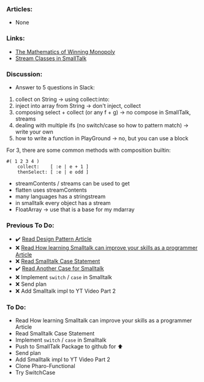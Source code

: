 
### Articles:

* None

### Links:

* [The Mathematics of Winning Monopoly](https://www.youtube.com/watch?v=ubQXz5RBBtU)
* [Stream Classes in SmallTalk](https://live.exept.de/doc/online/english/overview/basicClasses/streams.html#PIPESTREAM)

### Discussion:

* Answer to 5 questions in Slack:
1. collect on String -> using collect:into:
2. inject into array from String -> don't inject, collect
3. composing select + collect (or any f + g) -> no compose in SmallTalk, streams
4. dealing with multiple ifs (no switch/case so how to pattern match) -> write your own
5. how to write a function in PlayGround -> no, but you can use a block

For 3, there are some common methods with composition builtin:

```st
#( 1 2 3 4 ) 
	collect:    [ :e | e + 1 ]
	thenSelect: [ :e | e odd ]
```
* streamContents / streams can be used to get 
* flatten uses streamContents
* many languages has a stringstream
* in smalltalk every object has a stream
* FloatArray -> use that is a base for my mdarray

### Previous To Do:

* :heavy_check_mark: [Read Design Pattern Article](https://medium.com/swlh/design-patterns-smalltalk-and-the-lost-art-of-reading-code-1727d93fd7fa)
* :x: [Read How learning Smalltalk can improve your skills as a programmer Article](https://smalltalkrenaissance.wordpress.com/2016/07/19/how-learning-smalltalk-can-improve-your-skills-as-a-programmer/)
* :x: [Read Smalltalk Case Statement](https://wiki.c2.com/?SmalltalkCaseStatement)
* :heavy_check_mark: [Read Another Case for Smalltalk](https://medium.com/@dmasonrose/another-case-for-smalltalk-1917c9cff7a0)
* :x: Implement `switch` / `case` in Smalltalk
* :x: Send plan 
* :x: Add Smalltalk impl to YT Video Part 2

### To Do:

* Read How learning Smalltalk can improve your skills as a programmer Article
* Read Smalltalk Case Statement
* Implement `switch` / `case` in Smalltalk
* Push to SmallTalk Package to github for :arrow_up:
* Send plan 
* Add Smalltalk impl to YT Video Part 2
* Clone Pharo-Functional
* Try SwitchCase
